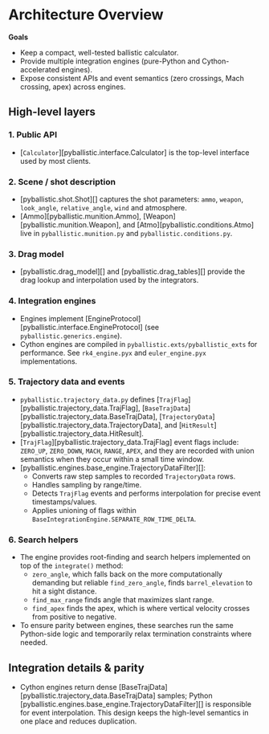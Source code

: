 # Architecture Overview

**Goals**

- Keep a compact, well-tested ballistic calculator.
- Provide multiple integration engines (pure-Python and Cython-accelerated engines).
- Expose consistent APIs and event semantics (zero crossings, Mach crossing, apex) across engines.

## High-level layers

### 1. Public API
- [`Calculator`][pyballistic.interface.Calculator] is the top-level interface used by most clients.

### 2. Scene / shot description
- [pyballistic.shot.Shot][] captures the shot parameters: `ammo`, `weapon`, `look_angle`, `relative_angle`, `wind` and atmosphere.
- [Ammo][pyballistic.munition.Ammo], [Weapon][pyballistic.munition.Weapon], and [Atmo][pyballistic.conditions.Atmo] live in `pyballistic.munition.py` and `pyballistic.conditions.py`.

### 3. Drag model
- [pyballistic.drag_model][] and [pyballistic.drag_tables][] provide the drag lookup and interpolation used by the integrators.

### 4. Integration engines
- Engines implement [EngineProtocol][pyballistic.interface.EngineProtocol] (see `pyballistic.generics.engine`).
- Cython engines are compiled in `pyballistic.exts/pyballistic_exts` for performance.  See `rk4_engine.pyx` and `euler_engine.pyx` implementations.
  
### 5. Trajectory data and events
- `pyballistic.trajectory_data.py` defines [`TrajFlag`][pyballistic.trajectory_data.TrajFlag], [`BaseTrajData`][pyballistic.trajectory_data.BaseTrajData], [`TrajectoryData`][pyballistic.trajectory_data.TrajectoryData], and [`HitResult`][pyballistic.trajectory_data.HitResult].
- [`TrajFlag`][pyballistic.trajectory_data.TrajFlag] event flags include: `ZERO_UP`, `ZERO_DOWN`, `MACH`, `RANGE`, `APEX`, and they are recorded with union semantics when they occur within a small time window.
- [pyballistic.engines.base_engine.TrajectoryDataFilter][]:
    - Converts raw step samples to recorded `TrajectoryData` rows.
    - Handles sampling by range/time.
    - Detects `TrajFlag` events and performs interpolation for precise event timestamps/values.
    - Applies unioning of flags within `BaseIntegrationEngine.SEPARATE_ROW_TIME_DELTA`.

### 6. Search helpers
- The engine provides root-finding and search helpers implemented on top of the `integrate()` method:
    - `zero_angle`, which falls back on the more computationally demanding but reliable `find_zero_angle`, finds `barrel_elevation` to hit a sight distance.
    - `find_max_range` finds angle that maximizes slant range.
    - `find_apex` finds the apex, which is where vertical velocity crosses from positive to negative.
- To ensure parity between engines, these searches run the same Python-side logic and temporarily relax termination constraints where needed.

## Integration details & parity
- Cython engines return dense [BaseTrajData][pyballistic.trajectory_data.BaseTrajData] samples; Python [pyballistic.engines.base_engine.TrajectoryDataFilter][] is responsible for event interpolation. This design keeps the high-level semantics in one place and reduces duplication.
